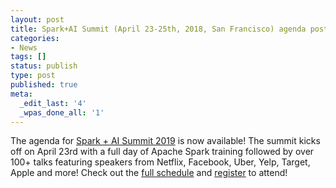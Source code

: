 ```yaml
---
layout: post
title: Spark+AI Summit (April 23-25th, 2018, San Francisco) agenda posted
categories:
- News
tags: []
status: publish
type: post
published: true
meta:
  _edit_last: '4'
  _wpas_done_all: '1'
---
```


The agenda for <a href="https://databricks.com/sparkaisummit/north-america">Spark + AI Summit 2019</a> is now available! The summit kicks off on April 23rd with a full day of Apache Spark training followed by over 100+ talks featuring speakers from Netflix, Facebook, Uber, Yelp, Target, Apple and more! Check out the <a href="https://databricks.com/sparkaisummit/north-america/schedule">full schedule</a> and <a href="https://myeventi.events/sparkaisummit19/na/register">register</a> to attend!
